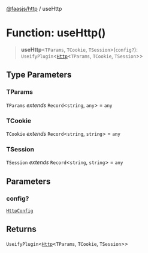 [@faasjs/http](../README.md) / useHttp

# Function: useHttp()

> **useHttp**\<`TParams`, `TCookie`, `TSession`\>(`config?`): `UseifyPlugin`\<[`Http`](../classes/Http.md)\<`TParams`, `TCookie`, `TSession`\>\>

## Type Parameters

### TParams

`TParams` *extends* `Record`\<`string`, `any`\> = `any`

### TCookie

`TCookie` *extends* `Record`\<`string`, `string`\> = `any`

### TSession

`TSession` *extends* `Record`\<`string`, `string`\> = `any`

## Parameters

### config?

[`HttpConfig`](../type-aliases/HttpConfig.md)

## Returns

`UseifyPlugin`\<[`Http`](../classes/Http.md)\<`TParams`, `TCookie`, `TSession`\>\>
